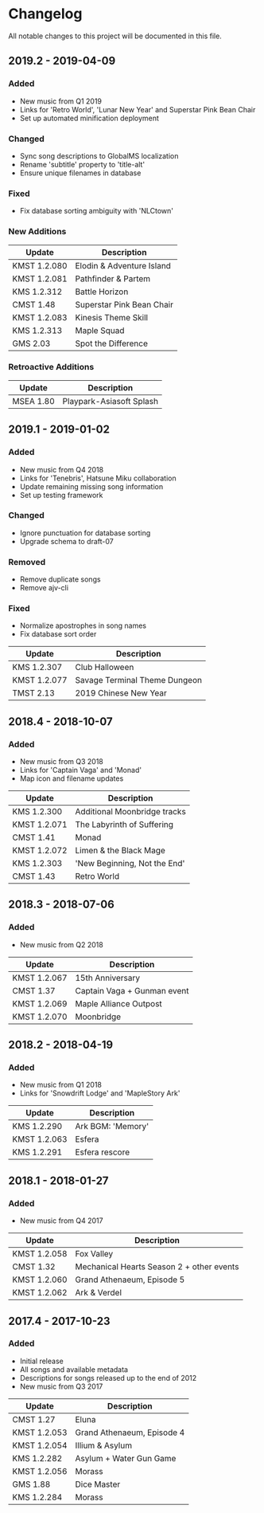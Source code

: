 # Changelog

All notable changes to this project will be documented in this file.

## 2019.2 - 2019-04-09

### Added

- New music from Q1 2019
- Links for 'Retro World', 'Lunar New Year' and Superstar Pink Bean Chair
- Set up automated minification deployment

### Changed

- Sync song descriptions to GlobalMS localization
- Rename 'subtitle' property to 'title-alt'
- Ensure unique filenames in database

### Fixed

- Fix database sorting ambiguity with 'NLCtown'

### New Additions

| Update        | Description                |
| ------------- | ----------------           |
| KMST 1.2.080  | Elodin & Adventure Island  |
| KMST 1.2.081  | Pathfinder & Partem        |
| KMS 1.2.312   | Battle Horizon             |
| CMST 1.48     | Superstar Pink Bean Chair  |
| KMST 1.2.083  | Kinesis Theme Skill        |
| KMS 1.2.313   | Maple Squad                |
| GMS 2.03      | Spot the Difference        |

### Retroactive Additions

| Update     | Description               |
| ---------  | ----------------          |
| MSEA 1.80  | Playpark-Asiasoft Splash  |

## 2019.1 - 2019-01-02

### Added

- New music from Q4 2018
- Links for 'Tenebris', Hatsune Miku collaboration
- Update remaining missing song information
- Set up testing framework

### Changed

- Ignore punctuation for database sorting
- Upgrade schema to draft-07

### Removed

- Remove duplicate songs
- Remove ajv-cli

### Fixed

- Normalize apostrophes in song names
- Fix database sort order

| Update        | Description                    |
| ------------- | ----------------               |
| KMS 1.2.307   | Club Halloween                 |
| KMST 1.2.077  | Savage Terminal Theme Dungeon  |
| TMST 2.13     | 2019 Chinese New Year          |

## 2018.4 - 2018-10-07

### Added

- New music from Q3 2018
- Links for 'Captain Vaga' and 'Monad'
- Map icon and filename updates

| Update        | Description                   |
| ------------- | ----------------              |
| KMS 1.2.300   | Additional Moonbridge tracks  |
| KMST 1.2.071  | The Labyrinth of Suffering    |
| CMST 1.41     | Monad                         |
| KMST 1.2.072  | Limen & the Black Mage        |
| KMS 1.2.303   | 'New Beginning, Not the End'  |
| CMST 1.43     | Retro World                   |

## 2018.3 - 2018-07-06

### Added

- New music from Q2 2018

| Update        | Description                  |
| ------------- | ----------------             |
| KMST 1.2.067  | 15th Anniversary             |
| CMST 1.37     | Captain Vaga + Gunman event  |
| KMST 1.2.069  | Maple Alliance Outpost       |
| KMST 1.2.070  | Moonbridge                   |

## 2018.2 - 2018-04-19

### Added

- New music from Q1 2018
- Links for 'Snowdrift Lodge' and 'MapleStory Ark'

| Update        | Description        |
| ------------- | -----------------  |
| KMS 1.2.290   | Ark BGM: 'Memory'  |
| KMST 1.2.063  | Esfera             |
| KMS 1.2.291   | Esfera rescore     |

## 2018.1 - 2018-01-27

### Added

- New music from Q4 2017

| Update        | Description                                |
| ------------- | -----------------------------------------  |
| KMST 1.2.058  | Fox Valley                                 |
| CMST 1.32     | Mechanical Hearts Season 2 + other events  |
| KMST 1.2.060  | Grand Athenaeum, Episode 5                 |
| KMST 1.2.062  | Ark & Verdel                               |

## 2017.4 - 2017-10-23

### Added

- Initial release
- All songs and available metadata
- Descriptions for songs released up to the end of 2012
- New music from Q3 2017

| Update        | Description                 |
| ------------- | --------------------------- |
| CMST 1.27     | Eluna                       |
| KMST 1.2.053  | Grand Athenaeum, Episode 4  |
| KMST 1.2.054  | Illium & Asylum             |
| KMS 1.2.282   | Asylum + Water Gun Game     |
| KMST 1.2.056  | Morass                      |
| GMS 1.88      | Dice Master                 |
| KMS 1.2.284   | Morass                      |
